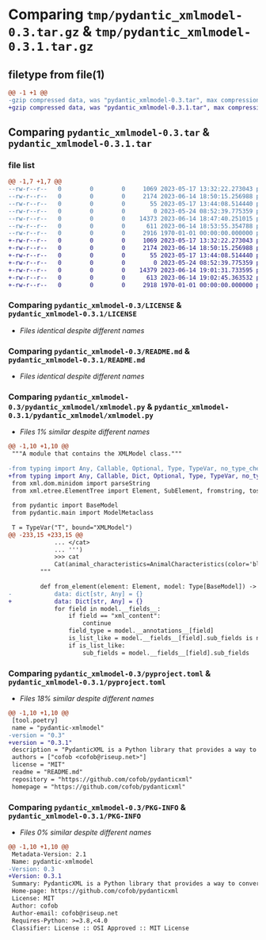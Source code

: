 # Comparing `tmp/pydantic_xmlmodel-0.3.tar.gz` & `tmp/pydantic_xmlmodel-0.3.1.tar.gz`

## filetype from file(1)

```diff
@@ -1 +1 @@
-gzip compressed data, was "pydantic_xmlmodel-0.3.tar", max compression
+gzip compressed data, was "pydantic_xmlmodel-0.3.1.tar", max compression
```

## Comparing `pydantic_xmlmodel-0.3.tar` & `pydantic_xmlmodel-0.3.1.tar`

### file list

```diff
@@ -1,7 +1,7 @@
--rw-r--r--   0        0        0     1069 2023-05-17 13:32:22.273043 pydantic_xmlmodel-0.3/LICENSE
--rw-r--r--   0        0        0     2174 2023-06-14 18:50:15.256988 pydantic_xmlmodel-0.3/README.md
--rw-r--r--   0        0        0       55 2023-05-17 13:44:08.514440 pydantic_xmlmodel-0.3/pydantic_xmlmodel/__init__.py
--rw-r--r--   0        0        0        0 2023-05-24 08:52:39.775359 pydantic_xmlmodel-0.3/pydantic_xmlmodel/py.typed
--rw-r--r--   0        0        0    14373 2023-06-14 18:47:40.251015 pydantic_xmlmodel-0.3/pydantic_xmlmodel/xmlmodel.py
--rw-r--r--   0        0        0      611 2023-06-14 18:53:55.354788 pydantic_xmlmodel-0.3/pyproject.toml
--rw-r--r--   0        0        0     2916 1970-01-01 00:00:00.000000 pydantic_xmlmodel-0.3/PKG-INFO
+-rw-r--r--   0        0        0     1069 2023-05-17 13:32:22.273043 pydantic_xmlmodel-0.3.1/LICENSE
+-rw-r--r--   0        0        0     2174 2023-06-14 18:50:15.256988 pydantic_xmlmodel-0.3.1/README.md
+-rw-r--r--   0        0        0       55 2023-05-17 13:44:08.514440 pydantic_xmlmodel-0.3.1/pydantic_xmlmodel/__init__.py
+-rw-r--r--   0        0        0        0 2023-05-24 08:52:39.775359 pydantic_xmlmodel-0.3.1/pydantic_xmlmodel/py.typed
+-rw-r--r--   0        0        0    14379 2023-06-14 19:01:31.733595 pydantic_xmlmodel-0.3.1/pydantic_xmlmodel/xmlmodel.py
+-rw-r--r--   0        0        0      613 2023-06-14 19:02:45.363532 pydantic_xmlmodel-0.3.1/pyproject.toml
+-rw-r--r--   0        0        0     2918 1970-01-01 00:00:00.000000 pydantic_xmlmodel-0.3.1/PKG-INFO
```

### Comparing `pydantic_xmlmodel-0.3/LICENSE` & `pydantic_xmlmodel-0.3.1/LICENSE`

 * *Files identical despite different names*

### Comparing `pydantic_xmlmodel-0.3/README.md` & `pydantic_xmlmodel-0.3.1/README.md`

 * *Files identical despite different names*

### Comparing `pydantic_xmlmodel-0.3/pydantic_xmlmodel/xmlmodel.py` & `pydantic_xmlmodel-0.3.1/pydantic_xmlmodel/xmlmodel.py`

 * *Files 1% similar despite different names*

```diff
@@ -1,10 +1,10 @@
 """A module that contains the XMLModel class."""
 
-from typing import Any, Callable, Optional, Type, TypeVar, no_type_check
+from typing import Any, Callable, Dict, Optional, Type, TypeVar, no_type_check
 from xml.dom.minidom import parseString
 from xml.etree.ElementTree import Element, SubElement, fromstring, tostring
 
 from pydantic import BaseModel
 from pydantic.main import ModelMetaclass
 
 T = TypeVar("T", bound="XMLModel")
@@ -233,15 +233,15 @@
             ... </cat>
             ... ''')
             >>> cat
             Cat(animal_characteristics=AnimalCharacteristics(color='black', weight=10, is_friendly=True), name='Kitty')
         """
 
         def from_element(element: Element, model: Type[BaseModel]) -> Any:
-            data: dict[str, Any] = {}
+            data: Dict[str, Any] = {}
             for field in model.__fields__:
                 if field == "xml_content":
                     continue
                 field_type = model.__annotations__[field]
                 is_list_like = model.__fields__[field].sub_fields is not None
                 if is_list_like:
                     sub_fields = model.__fields__[field].sub_fields
```

### Comparing `pydantic_xmlmodel-0.3/pyproject.toml` & `pydantic_xmlmodel-0.3.1/pyproject.toml`

 * *Files 18% similar despite different names*

```diff
@@ -1,10 +1,10 @@
 [tool.poetry]
 name = "pydantic-xmlmodel"
-version = "0.3"
+version = "0.3.1"
 description = "PydanticXML is a Python library that provides a way to convert Pydantic models to XML and vice versa."
 authors = ["cofob <cofob@riseup.net>"]
 license = "MIT"
 readme = "README.md"
 repository = "https://github.com/cofob/pydanticxml"
 homepage = "https://github.com/cofob/pydanticxml"
```

### Comparing `pydantic_xmlmodel-0.3/PKG-INFO` & `pydantic_xmlmodel-0.3.1/PKG-INFO`

 * *Files 0% similar despite different names*

```diff
@@ -1,10 +1,10 @@
 Metadata-Version: 2.1
 Name: pydantic-xmlmodel
-Version: 0.3
+Version: 0.3.1
 Summary: PydanticXML is a Python library that provides a way to convert Pydantic models to XML and vice versa.
 Home-page: https://github.com/cofob/pydanticxml
 License: MIT
 Author: cofob
 Author-email: cofob@riseup.net
 Requires-Python: >=3.8,<4.0
 Classifier: License :: OSI Approved :: MIT License
```

